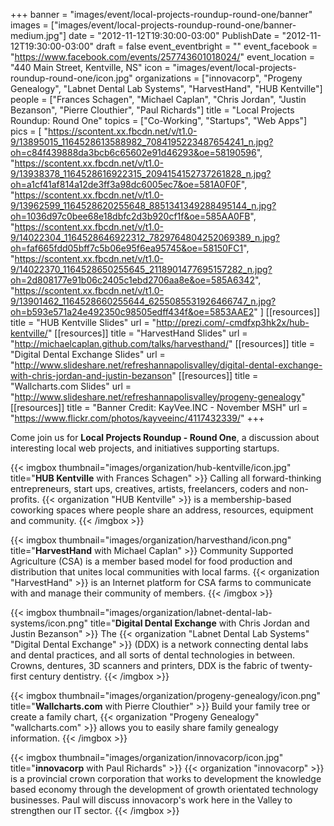 +++
banner = "images/event/local-projects-roundup-round-one/banner"
images = ["images/event/local-projects-roundup-round-one/banner-medium.jpg"]
date = "2012-11-12T19:30:00-03:00"
PublishDate = "2012-11-12T19:30:00-03:00"
draft = false
event_eventbright = ""
event_facebook = "https://www.facebook.com/events/257743601018024/"
event_location = "440 Main Street, Kentville, NS"
icon = "images/event/local-projects-roundup-round-one/icon.jpg"
organizations = ["innovacorp", "Progeny Genealogy", "Labnet Dental Lab Systems", "HarvestHand", "HUB Kentville"]
people = ["Frances Schagen", "Michael Caplan", "Chris Jordan", "Justin Bezanson", "Pierre Clouthier", "Paul Richards"]
title = "Local Projects Roundup: Round One"
topics = ["Co-Working", "Startups", "Web Apps"]
pics = [
    "https://scontent.xx.fbcdn.net/v/t1.0-9/13895015_1164528613588982_7084195223487654241_n.jpg?oh=c84f439888da3bcb6c65602e91d46293&oe=58190596",
    "https://scontent.xx.fbcdn.net/v/t1.0-9/13938378_1164528616922315_2094154152737261828_n.jpg?oh=a1cf41af814a12de3ff3a98dc6005ec7&oe=581A0F0F",
    "https://scontent.xx.fbcdn.net/v/t1.0-9/13962599_1164528620255648_8851341349288495144_n.jpg?oh=1036d97c0bee68e18dbfc2d3b920cf1f&oe=585AA0FB",
    "https://scontent.xx.fbcdn.net/v/t1.0-9/14022304_1164528646922312_7829764804252069389_n.jpg?oh=faf665fdd05bff7c5b06e95f6ea95745&oe=58150FC1",
    "https://scontent.xx.fbcdn.net/v/t1.0-9/14022370_1164528650255645_2118901477695157282_n.jpg?oh=2d808177e91b06c2405c1ebd2706aa8e&oe=585A6342",
    "https://scontent.xx.fbcdn.net/v/t1.0-9/13901462_1164528660255644_6255085531926466747_n.jpg?oh=b593e571a24e492350c98505edff434f&oe=5853AAE2"
]
[[resources]]
title = "HUB Kentville Slides"
url = "http://prezi.com/-cmdfxp3hk2x/hub-kentville/"
[[resources]]
title = "HarvestHand Slides"
url = "http://michaelcaplan.github.com/talks/harvesthand/" 
[[resources]]
title = "Digital Dental Exchange Slides"
url = "http://www.slideshare.net/refreshannapolisvalley/digital-dental-exchange-with-chris-jordan-and-justin-bezanson" 
[[resources]]
title = "Wallcharts.com Slides"
url = "http://www.slideshare.net/refreshannapolisvalley/progeny-genealogy" 
[[resources]]
title = "Banner Credit: KayVee.INC - November MSH"
url = "https://www.flickr.com/photos/kayveeinc/4117432339/"
+++

Come join us for **Local Projects Roundup - Round One**, a discussion about interesting local web projects, and initiatives supporting startups.

{{< imgbox thumbnail="images/organization/hub-kentville/icon.jpg" title="**HUB Kentville** with Frances Schagen" >}}
    Calling all forward-thinking entrepreneurs, start ups, creatives, artists, freelancers, coders and non-profits. {{< organization "HUB Kentville" >}} is a membership-based coworking spaces where people share an address, resources, equipment and community.
{{< /imgbox >}}

{{< imgbox thumbnail="images/organization/harvesthand/icon.png" title="**HarvestHand** with Michael Caplan" >}}
    Community Supported Agriculture (CSA) is a member based model for food production and distribution that unites local communities with local farms. {{< organization "HarvestHand" >}} is an Internet platform for CSA farms to communicate with and manage their community of members.
{{< /imgbox >}}

{{< imgbox thumbnail="images/organization/labnet-dental-lab-systems/icon.png" title="**Digital Dental Exchange** with Chris Jordan and Justin Bezanson" >}}
    The {{< organization "Labnet Dental Lab Systems" "Digital Dental Exchange" >}} (DDX) is a network connecting dental labs and dental practices, and all sorts of dental technologies in between.  Crowns, dentures, 3D scanners and printers, DDX is the fabric of twenty-first century dentistry.
{{< /imgbox >}}

{{< imgbox thumbnail="images/organization/progeny-genealogy/icon.png" title="**Wallcharts.com** with Pierre Clouthier" >}}
    Build your family tree or create a family chart, {{< organization "Progeny Genealogy" "wallcharts.com" >}} allows you to easily share family genealogy information.
{{< /imgbox >}}

{{< imgbox thumbnail="images/organization/innovacorp/icon.jpg" title="**innovacorp** with Paul Richards" >}}
    {{< organization "innovacorp" >}} is a provincial crown corporation that works to development the knowledge based economy through the development of growth orientated technology businesses.  Paul will discuss innovacorp's work here in the Valley to strengthen our IT sector.
{{< /imgbox >}}
